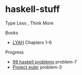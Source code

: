 # haskell-stuff
Type Less , Think More

Books
- [LYAH](http://learnyouahaskell.com) Chapters 1-6 

Progress

- [99 haskell problems](https://wiki.haskell.org/99_questions)  problem-7
- [Project euler](https://projecteuler.net/about)               problem-3

